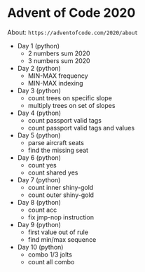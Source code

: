 # Advent of Code 2020

About: `https://adventofcode.com/2020/about`

- Day 1 (python)
  - 2 numbers sum 2020
  - 3 numbers sum 2020
- Day 2 (python)
  - MIN-MAX frequency
  - MIN-MAX indexing
- Day 3 (python)
  - count trees on specific slope
  - multiply trees on set of slopes
- Day 4 (python)
  - count passport valid tags
  - count passport valid tags and values
- Day 5 (python)
  - parse aircraft seats
  - find the missing seat
- Day 6 (python)
  - count yes
  - count shared yes
- Day 7 (python)
  - count inner shiny-gold
  - count outer shiny-gold
- Day 8 (python)
  - count acc
  - fix jmp-nop instruction
- Day 9 (python)
  - first value out of rule
  - find min/max sequence
- Day 10 (python)
  - combo 1/3 jolts
  - count all combo
